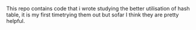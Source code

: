 This repo contains code that i wrote studying the better utilisation of hash table, it is my first timetrying them out but sofar I think they are pretty helpful.
